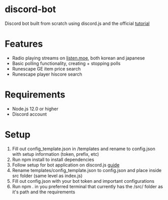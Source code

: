 # discord-bot

Discord bot built from scratch using discord.js and the official [tutorial](https://discordjs.guide/)

# Features

- Radio playing streams on [listen.moe](https://listen.moe/), both korean and japanese
- Basic polling functionality, creating + stopping polls
- Runescape GE item price search
- Runescape player hiscore search

# Requirements

- Node.js 12.0 or higher
- Discord account

# Setup

1. Fill out config_template.json in /templates and rename to config.json with setup information (token, prefix, etc)
2. Run npm install to install dependencies
3. Follow setup for bot application on discord.js [guide](https://discordjs.guide/preparations/setting-up-a-bot-application.html)
4. Rename templates/config_template.json to config.json and place inside src folder (same level as index.js)
5. Fill out config.json with your bot token and important configurations
6. Run npm . in you preferred terminal that currently has the /src/ folder as it's path and the requirements
